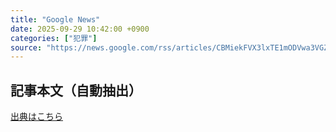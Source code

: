 ```yaml
---
title: "Google News"
date: 2025-09-29 10:42:00 +0900
categories: ["犯罪"]
source: "https://news.google.com/rss/articles/CBMiekFVX3lxTE1mODVwa3VGZ1dsNkIwNlh1M2F6aFJFVXgybFU2SzV6Y1d1REdhMjhLaVhLVnVlWGV1eDctcGc0Q3V5OFNoYnMtTTM2b09nMk9Xdmc2a1NDdG13R0lqeWJ3Zm0xbkp4SHVPeHByc2g2MXltOW11V0xHRXhR?oc=5"
---
```


## 記事本文（自動抽出）
<body class="y0K44d EA71Tc" id="readabilityBody"></body>

[出典はこちら](https://news.google.com/rss/articles/CBMiekFVX3lxTE1mODVwa3VGZ1dsNkIwNlh1M2F6aFJFVXgybFU2SzV6Y1d1REdhMjhLaVhLVnVlWGV1eDctcGc0Q3V5OFNoYnMtTTM2b09nMk9Xdmc2a1NDdG13R0lqeWJ3Zm0xbkp4SHVPeHByc2g2MXltOW11V0xHRXhR?oc=5)
